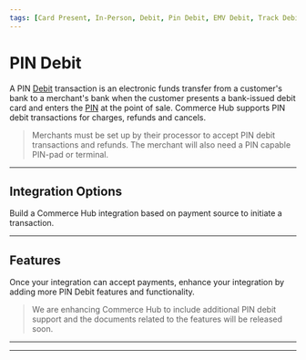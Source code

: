 ```yaml
---
tags: [Card Present, In-Person, Debit, Pin Debit, EMV Debit, Track Debit, Pin]
---
```


# PIN Debit

A PIN [Debit](?path=docs/Resources/FAQs-Glossary/Glossary.md#debit) transaction is an electronic funds transfer from a customer's bank to a merchant's bank when the customer presents a bank-issued debit card and enters the [PIN](?path=docs/Resources/FAQs-Glossary/Glossary.md#pin) at the point of sale. Commerce Hub supports PIN debit transactions for charges, refunds and cancels.

<!-- theme: caution -->
> Merchants must be set up by their processor to accept PIN debit transactions and refunds. The merchant will also need a PIN capable PIN-pad or terminal.

---

## Integration Options

Build a Commerce Hub integration based on payment source to initiate a transaction.

<!-- type: row -->

<!-- type: card
title: EMV Request
description: EMV-enabled chip payment cards are paired with additional layers of security such as encryption, tokenization and other authentication techniques making it difficult to replicate and reducing card payment fraud.
link: ?path=docs/In-Person/Encrypted-Payments/EMV.md
-->

<!-- type: card
title: Track Request
description: Payment Track can be used as EMV Fallback and involves manually swiping the payment source into a payment terminal using magnetic stripe. This can be used when the payment terminal fails to obtain the card details from the card's chip.
link: ?path=docs/In-Person/Encrypted-Payments/Track.md
-->

<!-- type: card
title: Key Management
description: Key management involves creating, deleting, storing and distributing keys. Managing keys needs a number of requirements, for physical security and procedural aspects.
link:
-->

<!-- type: row-end -->

---

## Features 

Once your integration can accept payments, enhance your integration by adding more PIN Debit features and functionality.

<!-- theme: danger -->
> We are enhancing Commerce Hub to include additional PIN debit support and the documents related to the features will be released soon.

<!-- type: row -->

<!-- type: card
title: Balance Inquiry
description: Balance inquiry can be used to verify the funds remaining in the customer's debit account.
link: 
-->

<!-- type: card
title: Cash Back
description: The cashback feature allows shoppers get cash back from their account, either after a purchase or without a purchase. 
link: 
-->

<!-- type: card
title: Partial Approval
description: When an acquirer supports partial authorizations, a check is made to verify if the transaction amount depletes the available balance and requires another payment method to complete the transaction.
link:
-->

<!-- type: row-end -->

<!-- type: row -->

<!-- type: card
title: EBT
description: Electronic Benefit Transfer (EBT) payment cards allows the acceptance of government issued food and cash benefits.
link: 
-->

<!-- type: card
title: Debit Reversals
description: A debit reversal is a cancel or refund where the customer's funds are placed back into their account.
link: 
-->


<!-- type: card
title: Quasi-Cash
description: Quasi-Cash transaction includes merchandise and/or services provided by a merchant such as; traveler's checks, foreign currency, gambling transactions, etc.
link:
-->

<!-- type: row-end -->

---
---
